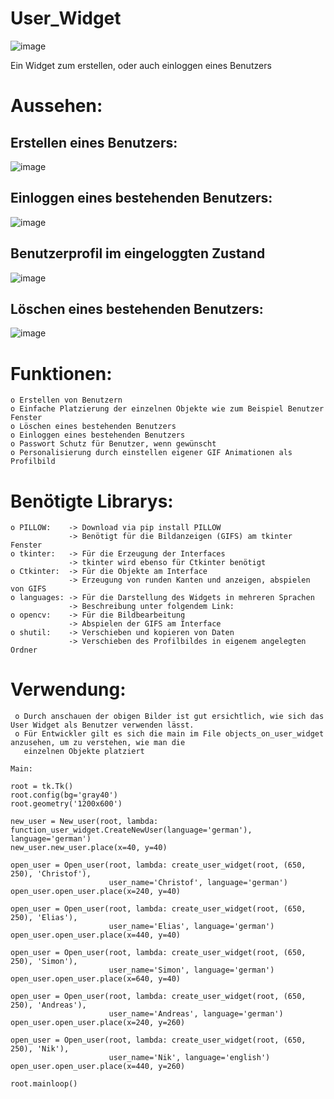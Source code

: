# User_Widget

![image](https://user-images.githubusercontent.com/87471423/127841002-8bb174af-5eb8-4237-9c44-9c60aed3e5b4.png)

Ein Widget zum erstellen, oder auch einloggen eines Benutzers


# Aussehen:

 ## Erstellen eines Benutzers:
   ![image](https://user-images.githubusercontent.com/87471423/127814651-79c1358d-9921-4a16-802f-f3be4e330a03.png)

   
## Einloggen eines bestehenden Benutzers:
   ![image](https://user-images.githubusercontent.com/87471423/127816383-ecfd7441-5390-4399-8a98-3ff4f4d4c2e9.png)


## Benutzerprofil im eingeloggten Zustand
   ![image](https://user-images.githubusercontent.com/87471423/127816695-ec5c67aa-684b-41b6-b1d5-8b882f49afd9.png)


## Löschen eines bestehenden Benutzers:
   ![image](https://user-images.githubusercontent.com/87471423/127817146-5b4c6352-18bc-4dd1-a61d-3ad103d72bf2.png)


# Funktionen:
    o Erstellen von Benutzern
    o Einfache Platzierung der einzelnen Objekte wie zum Beispiel Benutzer Fenster
    o Löschen eines bestehenden Benutzers
    o Einloggen eines bestehenden Benutzers
    o Passwort Schutz für Benutzer, wenn gewünscht
    o Personalisierung durch einstellen eigener GIF Animationen als Profilbild


# Benötigte Librarys:
    o PILLOW:    -> Download via pip install PILLOW
                 -> Benötigt für die Bildanzeigen (GIFS) am tkinter Fenster
    o tkinter:   -> Für die Erzeugung der Interfaces
                 -> tkinter wird ebenso für Ctkinter benötigt
    o Ctkinter:  -> Für die Objekte am Interface
                 -> Erzeugung von runden Kanten und anzeigen, abspielen von GIFS 
    o languages: -> Für die Darstellung des Widgets in mehreren Sprachen
                 -> Beschreibung unter folgendem Link:
    o opencv:    -> Für die Bildbearbeitung
                 -> Abspielen der GIFS am Interface
    o shutil:    -> Verschieben und kopieren von Daten
                 -> Verschieben des Profilbildes in eigenem angelegten Ordner

   
  # Verwendung:
     o Durch anschauen der obigen Bilder ist gut ersichtlich, wie sich das User Widget als Benutzer verwenden lässt.
     o Für Entwickler gilt es sich die main im File objects_on_user_widget anzusehen, um zu verstehen, wie man die 
       einzelnen Objekte platziert
       
    Main:
    
    root = tk.Tk()
    root.config(bg='gray40')
    root.geometry('1200x600')

    new_user = New_user(root, lambda: function_user_widget.CreateNewUser(language='german'), language='german')
    new_user.new_user.place(x=40, y=40)

    open_user = Open_user(root, lambda: create_user_widget(root, (650, 250), 'Christof'),
                          user_name='Christof', language='german')
    open_user.open_user.place(x=240, y=40)

    open_user = Open_user(root, lambda: create_user_widget(root, (650, 250), 'Elias'),
                          user_name='Elias', language='german')
    open_user.open_user.place(x=440, y=40)

    open_user = Open_user(root, lambda: create_user_widget(root, (650, 250), 'Simon'),
                          user_name='Simon', language='german')
    open_user.open_user.place(x=640, y=40)

    open_user = Open_user(root, lambda: create_user_widget(root, (650, 250), 'Andreas'),
                          user_name='Andreas', language='german')
    open_user.open_user.place(x=240, y=260)

    open_user = Open_user(root, lambda: create_user_widget(root, (650, 250), 'Nik'),
                          user_name='Nik', language='english')
    open_user.open_user.place(x=440, y=260)

    root.mainloop()






